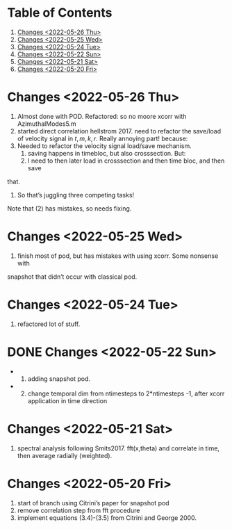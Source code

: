 
# Table of Contents

1.  [Changes <span class="timestamp-wrapper"><span class="timestamp">&lt;2022-05-26 Thu&gt;</span></span>](#orge89b06c)
2.  [Changes <span class="timestamp-wrapper"><span class="timestamp">&lt;2022-05-25 Wed&gt;</span></span>](#org4b2aabe)
3.  [Changes <span class="timestamp-wrapper"><span class="timestamp">&lt;2022-05-24 Tue&gt;</span></span>](#orge7bad9a)
4.  [Changes <span class="timestamp-wrapper"><span class="timestamp">&lt;2022-05-22 Sun&gt;</span></span>](#org08fa522)
5.  [Changes <span class="timestamp-wrapper"><span class="timestamp">&lt;2022-05-21 Sat&gt;</span></span>](#orgb2946fd)
6.  [Changes  <span class="timestamp-wrapper"><span class="timestamp">&lt;2022-05-20 Fri&gt;</span></span>](#org6f8d756)



<a id="orge89b06c"></a>

# Changes <span class="timestamp-wrapper"><span class="timestamp">&lt;2022-05-26 Thu&gt;</span></span>

1.  Almost done with POD. Refactored: so no moore xcorr with AzimuthalModes5.m
2.  started direct correlation hellstrom 2017. need to refactor the save/load of velocity signal in $t,m,k,r$. Really annoying part! because:
3.  Needed to refactor the velocity signal load/save mechanism. 
    1.  saving happens in timebloc, but also crosssection. But:
    2.  I need to then later load in crosssection and then time bloc, and then save

that.

1.  So that&rsquo;s juggling three competing tasks!

Note that (2) has mistakes, so needs fixing. 


<a id="org4b2aabe"></a>

# Changes <span class="timestamp-wrapper"><span class="timestamp">&lt;2022-05-25 Wed&gt;</span></span>

1.  finish most of pod, but has mistakes with using xcorr. Some nonsense with

snapshot that didn&rsquo;t occur with classical pod. 


<a id="orge7bad9a"></a>

# Changes <span class="timestamp-wrapper"><span class="timestamp">&lt;2022-05-24 Tue&gt;</span></span>

1.  refactored lot of stuff.


<a id="org08fa522"></a>

# DONE Changes <span class="timestamp-wrapper"><span class="timestamp">&lt;2022-05-22 Sun&gt;</span></span>

-   1. adding snapshot pod.
-   2. change temporal dim from ntimesteps to 2\*ntimesteps -1, after xcorr application in time direction


<a id="orgb2946fd"></a>

# Changes <span class="timestamp-wrapper"><span class="timestamp">&lt;2022-05-21 Sat&gt;</span></span>

1.  spectral analysis following Smits2017. fft(x,theta) and correlate in time, then average radially (weighted).


<a id="org6f8d756"></a>

# Changes  <span class="timestamp-wrapper"><span class="timestamp">&lt;2022-05-20 Fri&gt;</span></span>

1.  start of branch using Citrini&rsquo;s paper for snapshot pod
2.  remove correlation step from fft procedure
3.  implement equations (3.4)-(3.5) from Citrini and George 2000.

